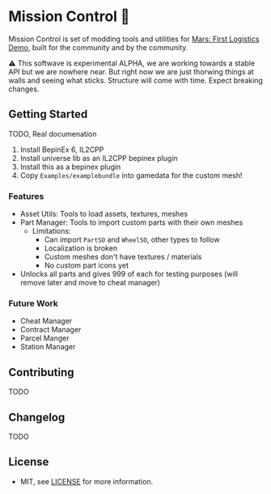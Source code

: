# Mission Control 🚀

Mission Control is set of modding tools and utilities for [Mars: First Logistics Demo](https://store.steampowered.com/app/1532200/Mars_First_Logistics/), built for the community and by the community.

⚠ This softwave is experimental ALPHA, we are working towards a stable API but we are nowhere near. But right now we are just thorwing things at walls and seeing what sticks. Structure will come with time. Expect breaking changes.

## Getting Started

TODO, Real documenation

1. Install BepinEx 6, IL2CPP
2. Install universe lib as an IL2CPP bepinex plugin
3. Install this as a bepinex plugin
4. Copy `Examples/examplebundle` into gamedata for the custom mesh!

### Features

- Asset Utils: Tools to load assets, textures, meshes
- Part Manager: Tools to import custom parts with their own meshes
  - Limitations:
    - Can import `PartSO` and `WheelSO`, other types to follow
    - Localization is broken
    - Custom meshes don't have textures / materials
    - No custom part icons yet
- Unlocks all parts and gives 999 of each for testing purposes (will remove later and move to cheat manager)

### Future Work

- Cheat Manager
- Contract Manager
- Parcel Manger
- Station Manager

## Contributing

TODO

## Changelog

TODO

## License 

- MIT, see [LICENSE](/LICENSE) for more information.